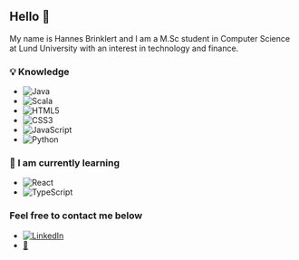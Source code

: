 ## Hello 👋

My name is Hannes Brinklert and I am a M.Sc student in Computer Science at Lund University with an interest in technology and finance.

### :bulb: Knowledge 
- <img alt="Java" src="https://img.shields.io/badge/java-%23ED8B00.svg?&style=for-the-badge&logo=java&logoColor=white"/>
- <img alt="Scala" src="https://img.shields.io/badge/scala-%23DC322F.svg?&style=for-the-badge&logo=scala&logoColor=white"/>
- <img alt="HTML5" src="https://img.shields.io/badge/html5%20-%23E34F26.svg?&style=for-the-badge&logo=html5&logoColor=white"/>
- <img alt="CSS3" src="https://img.shields.io/badge/css3%20-%231572B6.svg?&style=for-the-badge&logo=css3&logoColor=white"/>
- <img alt="JavaScript" src="https://img.shields.io/badge/javascript%20-%23323330.svg?&style=for-the-badge&logo=javascript&logoColor=%23F7DF1E"/>
- <img alt="Python" src="https://img.shields.io/badge/python%20-%2314354C.svg?&style=for-the-badge&logo=python&logoColor=white"/>
 
### :open_book: I am currently learning
- <img alt="React" src="https://img.shields.io/badge/react%20-%2320232a.svg?&style=for-the-badge&logo=react&logoColor=%2361DAFB"/>
- <img alt="TypeScript" src="https://img.shields.io/badge/typescript%20-%23007ACC.svg?&style=for-the-badge&logo=typescript&logoColor=white"/>
  
### Feel free to contact me below 
- [<img alt="LinkedIn" src="https://img.shields.io/badge/linkedin%20-%230077B5.svg?&style=for-the-badge&logo=linkedin&logoColor=white"/>](http://linkedin.com/in/hannesbrinklert)
- [:email:](mailto:hannes@brinklert.se)
